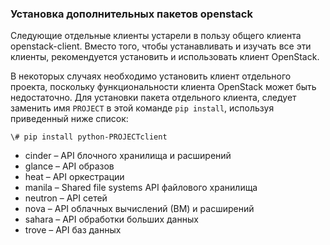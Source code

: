 ### Установка дополнительных пакетов openstack

Следующие отдельные клиенты устарели в пользу общего клиента openstack-client. Вместо того, чтобы устанавливать и изучать все эти клиенты, рекомендуется установить и использовать клиент OpenStack.

В некоторых случаях необходимо установить клиент отдельного проекта, поскольку функциональности клиента OpenStack может быть недостаточно. Для установки пакета отдельного клиента, следует заменить имя `PROJECT` в этой команде `pip install`, используя приведенный ниже список:

```
\# pip install python-PROJECTclient
```

- cinder – API блочного хранилища и расширений
- glance – API образов
- heat – API оркестрации
- manila – Shared file systems API файлового хранилища
- neutron – API сетей
- nova – API облачных вычислений (ВМ) и расширений
- sahara – API обработки больших данных
- trove – API баз данных
